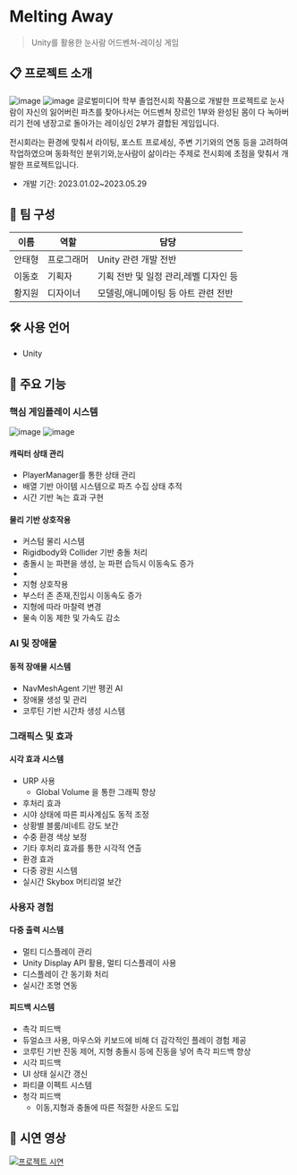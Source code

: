 # Melting Away
> Unity를 활용한 눈사람 어드벤쳐-레이싱 게임

## 📋 프로젝트 소개
![image](https://github.com/user-attachments/assets/74f6edbb-7177-4925-8c82-e376bc6f4ec0)
![image](https://github.com/user-attachments/assets/74b9cb1a-77bd-4635-aa35-b1d825c1ce70)
글로벌미디어 학부 졸업전시회 작품으로 개발한 프로젝트로
눈사람이 자신의 잃어버린 파츠를 찾아나서는 어드벤쳐 장르인 1부와
완성된 몸이 다 녹아버리기 전에 냉장고로 돌아가는 레이싱인 2부가 결합된 게임입니다.

전시회라는 환경에 맞춰서 라이팅, 포스트 프로세싱, 주변 기기와의 연동 등을 고려하여 작업하였으며
동화적인 분위기와,눈사람이 삶이라는 주제로 전시회에 초점을 맞춰서 개발한 프로젝트입니다.
- 개발 기간: 2023.01.02~2023.05.29

## 👥 팀 구성
|이름|역할|담당|
|---|---|---|
|안태형|프로그래머|Unity 관련 개발 전반|
|이동호|기획자|기획 전반 및 일정 관리,레벨 디자인 등|
|황지원|디자이너|모델링,애니메이팅 등 아트 관련 전반|

## 🛠 사용 언어
- Unity

## 📌 주요 기능 
### 핵심 게임플레이 시스템
![image](https://github.com/user-attachments/assets/def2672e-8f37-40e4-bd22-7fac4c381cd8)
![image](https://github.com/user-attachments/assets/16b8d325-5cbf-45cc-8194-520c48cfd5f2)
#### 캐릭터 상태 관리
- PlayerManager를 통한 상태 관리
 - 배열 기반 아이템 시스템으로 파츠 수집 상태 추적
 - 시간 기반 녹는 효과 구현

#### 물리 기반 상호작용
- 커스텀 물리 시스템
 - Rigidbody와 Collider 기반 충돌 처리
 - 충돌시 눈 파편을 생성, 눈 파편 습득시 이동속도 증가
 - 
- 지형 상호작용
 - 부스터 존 존재,진입시 이동속도 증가
 - 지형에 따라 마찰력 변경
 - 물속 이동 제한 및 가속도 감소

### AI 및 장애물

#### 동적 장애물 시스템
- NavMeshAgent 기반 펭귄 AI
- 장애물 생성 및 관리
- 코루틴 기반 시간차 생성 시스템

### 그래픽스 및 효과

#### 시각 효과 시스템
- URP 사용
  - Global Volume 을 통한 그래픽 향상
- 후처리 효과
 - 시야 상태에 따른 피사계심도 동적 조정
 - 상황별 블룸/비네트 강도 보간
 - 수중 환경 색상 보정
 - 기타 후처리 효과를 통한 시각적 연출
- 환경 효과
 - 다중 광원 시스템
 - 실시간 Skybox 머티리얼 보간

### 사용자 경험

#### 다중 출력 시스템
- 멀티 디스플레이 관리
 - Unity Display API 활용, 멀티 디스플레이 사용
 - 디스플레이 간 동기화 처리
 - 실시간 조명 연동

#### 피드백 시스템
- 촉각 피드백
 - 듀얼쇼크 사용, 마우스와 키보드에 비해 더 감각적인 플레이 경험 제공
 - 코루틴 기반 진동 제어, 지형 충돌시 등에 진동을 넣어 촉각 피드백 향상
- 시각 피드백
 - UI 상태 실시간 갱신
 - 파티클 이펙트 시스템
- 청각 피드백
  - 이동,지형과 충돌에 따른 적절한 사운드 도입



## 🎥 시연 영상
[![프로젝트 시연](https://img.youtube.com/vi/eUCNXiEFHVk/0.jpg)](https://youtu.be/eUCNXiEFHVk)

